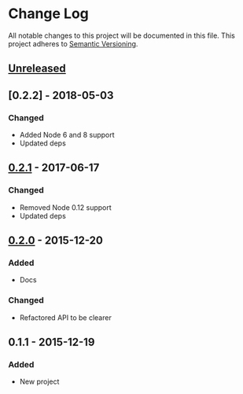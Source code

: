 # Change Log
All notable changes to this project will be documented in this file.
This project adheres to [Semantic Versioning](http://semver.org/).

## [Unreleased]

## [0.2.2] - 2018-05-03

### Changed
- Added Node 6 and 8 support
- Updated deps

## [0.2.1] - 2017-06-17

### Changed
- Removed Node 0.12 support
- Updated deps

## [0.2.0] - 2015-12-20
### Added
- Docs

### Changed
- Refactored API to be clearer 

## 0.1.1 - 2015-12-19
### Added
- New project

[Unreleased]: https://github.com/rm3web/sitepath/compare/v0.2.1...HEAD
[0.2.1]: https://github.com/rm3web/sitepath/compare/v0.2.0...v0.2.1
[0.2.0]: https://github.com/rm3web/sitepath/compare/v0.1.1...v0.2.0
